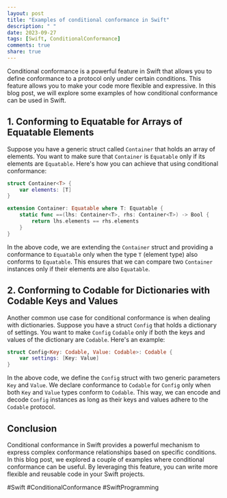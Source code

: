 ```yaml
---
layout: post
title: "Examples of conditional conformance in Swift"
description: " "
date: 2023-09-27
tags: [Swift, ConditionalConformance]
comments: true
share: true
---
```


Conditional conformance is a powerful feature in Swift that allows you to define conformance to a protocol only under certain conditions. This feature allows you to make your code more flexible and expressive. In this blog post, we will explore some examples of how conditional conformance can be used in Swift.

## 1. Conforming to Equatable for Arrays of Equatable Elements

Suppose you have a generic struct called `Container` that holds an array of elements. You want to make sure that `Container` is `Equatable` only if its elements are `Equatable`. Here's how you can achieve that using conditional conformance:

```swift
struct Container<T> {
    var elements: [T]
}

extension Container: Equatable where T: Equatable {
    static func ==(lhs: Container<T>, rhs: Container<T>) -> Bool {
        return lhs.elements == rhs.elements
    }
}
```

In the above code, we are extending the `Container` struct and providing a conformance to `Equatable` only when the type `T` (element type) also conforms to `Equatable`. This ensures that we can compare two `Container` instances only if their elements are also `Equatable`.

## 2. Conforming to Codable for Dictionaries with Codable Keys and Values

Another common use case for conditional conformance is when dealing with dictionaries. Suppose you have a struct `Config` that holds a dictionary of settings. You want to make `Config` `Codable` only if both the keys and values of the dictionary are `Codable`. Here's an example:

```swift
struct Config<Key: Codable, Value: Codable>: Codable {
    var settings: [Key: Value]
}
```

In the above code, we define the `Config` struct with two generic parameters `Key` and `Value`. We declare conformance to `Codable` for `Config` only when both `Key` and `Value` types conform to `Codable`. This way, we can encode and decode `Config` instances as long as their keys and values adhere to the `Codable` protocol.

## Conclusion

Conditional conformance in Swift provides a powerful mechanism to express complex conformance relationships based on specific conditions. In this blog post, we explored a couple of examples where conditional conformance can be useful. By leveraging this feature, you can write more flexible and reusable code in your Swift projects.

#Swift #ConditionalConformance #SwiftProgramming